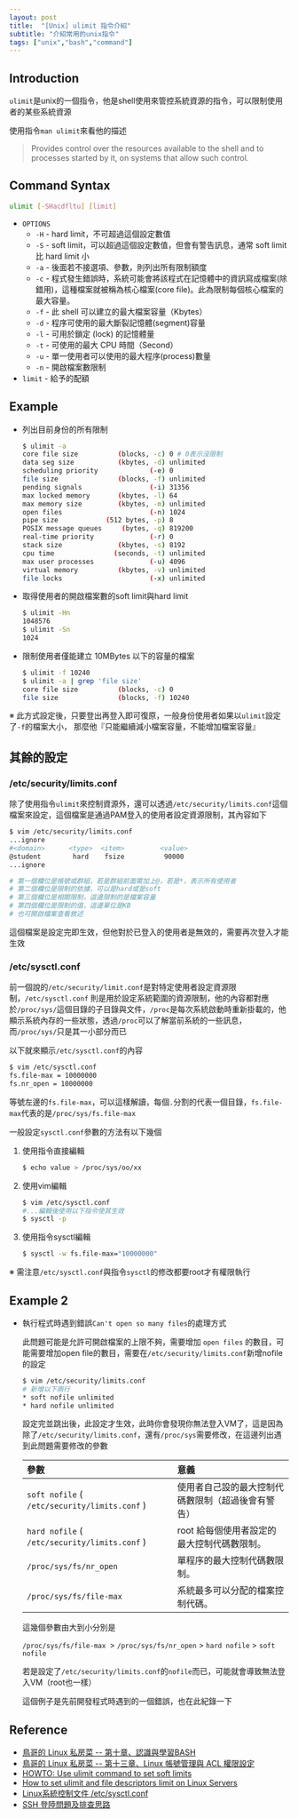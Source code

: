 ```yaml
---
layout: post
title:  "[Unix] ulimit 指令介紹"
subtitle: "介紹常用的unix指令"
tags: ["unix","bash","command"]
---
```


## Introduction

`ulimit`是unix的一個指令，他是shell使用來管控系統資源的指令，可以限制使用者的某些系統資源

使用指令`man ulimit`來看他的描述

> Provides control over the resources available to the shell and to processes started by it, on systems that allow such control.

## Command Syntax

```bash
ulimit [-SHacdfltu] [limit]
```

* `OPTIONS`
  * `-H` - hard limit，不可超過這個設定數值
  * `-S` - soft limit，可以超過這個設定數值，但會有警告訊息，通常 soft limit 比 hard limit 小
  * `-a` - 後面若不接選項、參數，則列出所有限制額度
  * `-c` - 程式發生錯誤時，系統可能會將該程式在記憶體中的資訊寫成檔案(除錯用)，這種檔案就被稱為核心檔案(core file)。此為限制每個核心檔案的最大容量。
  * `-f` - 此 shell 可以建立的最大檔案容量（Kbytes）
  * `-d` - 程序可使用的最大斷裂記憶體(segment)容量
  * `-l` - 可用於鎖定 (lock) 的記憶體量
  * `-t` - 可使用的最大 CPU 時間（Second）
  * `-u` - 單一使用者可以使用的最大程序(process)數量
  * `-n` - 開啟檔案數限制
* `limit` - 給予的配額

## Example

* 列出目前身份的所有限制

  ```bash
  $ ulimit -a
  core file size          (blocks, -c) 0 # 0表示沒限制
  data seg size           (kbytes, -d) unlimited
  scheduling priority             (-e) 0
  file size               (blocks, -f) unlimited
  pending signals                 (-i) 31356
  max locked memory       (kbytes, -l) 64
  max memory size         (kbytes, -m) unlimited
  open files                      (-n) 1024
  pipe size            (512 bytes, -p) 8
  POSIX message queues     (bytes, -q) 819200
  real-time priority              (-r) 0
  stack size              (kbytes, -s) 8192
  cpu time               (seconds, -t) unlimited
  max user processes              (-u) 4096
  virtual memory          (kbytes, -v) unlimited
  file locks                      (-x) unlimited
  ```

* 取得使用者的開啟檔案數的soft limit與hard limit

  ```bash
  $ ulimit -Hn
  1048576
  $ ulimit -Sn
  1024
  ```

* 限制使用者僅能建立 10MBytes 以下的容量的檔案

  ```bash
  $ ulimit -f 10240
  $ ulimit -a | grep 'file size'
  core file size          (blocks, -c) 0
  file size               (blocks, -f) 10240
  ```

※ 此方式設定後，只要登出再登入即可復原，一般身份使用者如果以`ulimit`設定了`-f`的檔案大小， 那麼他『只能繼續減小檔案容量，不能增加檔案容量』

## 其餘的設定

### /etc/security/limits.conf

除了使用指令`ulimit`來控制資源外，還可以透過`/etc/security/limits.conf`這個檔案來設定，這個檔案是通過PAM登入的使用者設定資源限制，其內容如下

```bash
$ vim /etc/security/limits.conf
...ignore
#<domain>      <type>  <item>         <value>
@student        hard    fsize          90000
...ignore

# 第一個欄位是帳號或群組，若是群組前面需加上@，若是*，表示所有使用者
# 第二個欄位是限制的依據，可以是hard或是soft
# 第三個欄位是相關限制，這邊限制的是檔案容量
# 第四個欄位是限制的值，這邊單位是KB
# 也可開啟檔案查看敘述
```

這個檔案是設定完即生效，但他對於已登入的使用者是無效的，需要再次登入才能生效

### /etc/sysctl.conf

前一個說的`/etc/security/limit.conf`是對特定使用者設定資源限制，`/etc/sysctl.conf` 則是用於設定系統範圍的資源限制，他的內容都對應於`/proc/sys/`這個目錄的子目錄與文件，`/proc`是每次系統啟動時重新掛載的，他顯示系統內存的一些狀態，透過`/proc`可以了解當前系統的一些訊息，而`/proc/sys/`只是其一小部分而已

以下就來顯示`/etc/sysctl.conf`的內容

```bash
$ vim /etc/sysctl.conf
fs.file-max = 10000000 
fs.nr_open = 10000000
```

等號左邊的`fs.file-max`，可以這樣解讀，每個`.`分割的代表一個目錄，`fs.file-max`代表的是`/proc/sys/fs.file-max`

一般設定`sysctl.conf`參數的方法有以下幾個

1. 使用指令直接編輯

   ```bash
   $ echo value > /proc/sys/oo/xx
   ```

2. 使用vim編輯

   ```bash
   $ vim /etc/sysctl.conf
   #...編輯後使用以下指令使其生效
   $ sysctl -p
   ```

3. 使用指令sysctl編輯

   ```bash
   $ sysctl -w fs.file-max="10000000"
   ```

※ 需注意`/etc/sysctl.conf`與指令`sysctl`的修改都要root才有權限執行

## Example 2

* 執行程式時遇到錯誤`Can't open so many files`的處理方式

  此問題可能是允許可開啟檔案的上限不夠，需要增加 `open files` 的數目，可能需要增加open file的數目，需要在`/etc/security/limits.conf`新增nofile的設定

  ```bash
  $ vim /etc/security/limits.conf
  # 新增以下兩行
  * soft nofile unlimited
  * hard nofile unlimited
  ```

  設定完並跳出後，此設定才生效，此時你會發現你無法登入VM了，這是因為除了`/etc/security/limits.conf`，還有`/proc/sys`需要修改，在這邊列出遇到此問題需要修改的參數

  | 參數                                          | 意義                                               |
  | :-------------------------------------------- | :------------------------------------------------- |
  | `soft nofile` ( `/etc/security/limits.conf` ) | 使用者自己設的最大控制代碼數限制（超過後會有警告） |
  | `hard nofile` ( `/etc/security/limits.conf` ) | root 給每個使用者設定的最大控制代碼數限制。        |
  | `/proc/sys/fs/nr_open`                        | 單程序的最大控制代碼數限制。                       |
  | `/proc/sys/fs/file-max`                       | 系統最多可以分配的檔案控制代碼。                   |

  這幾個參數由大到小分別是

  `/proc/sys/fs/file-max `> `/proc/sys/fs/nr_open` > `hard nofile` > `soft nofile`

  若是設定了`/etc/security/limits.conf`的`nofile`而已，可能就會導致無法登入VM（root也一樣）

  這個例子是先前開發程式時遇到的一個錯誤，也在此紀錄一下

## Reference
* [鳥哥的 Linux 私房菜 -- 第十章、認識與學習BASH](http://linux.vbird.org/linux_basic/0320bash.php)
* [鳥哥的 Linux 私房菜 -- 第十三章、Linux 帳號管理與 ACL 權限設定](http://linux.vbird.org/linux_basic/0410accountmanager.php)
* [HOWTO: Use ulimit command to set soft limits](https://www.osc.edu/resources/getting_started/howto/howto_use_ulimit_command_to_set_soft_limits)
* [How to set ulimit and file descriptors limit on Linux Servers](https://www.linuxtechi.com/set-ulimit-file-descriptors-limit-linux-servers)
* [Linux系統控制文件 /etc/sysctl.conf](http://www.unixlinux.online/unixlinux/linuxjc/linuxjc/201702/36274.html)
* [SSH 登陸問題及排查思路](https://www.gushiciku.cn/pl/23TZ/zh-tw)

